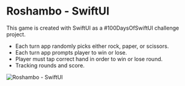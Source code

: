#  Roshambo - SwiftUI

This game is created with SwiftUI as a #100DaysOfSwiftUI challenge project.

- Each turn app randomly picks either rock, paper, or scissors.
- Each turn app prompts player to win or lose.
- Player must tap correct hand in order to win or lose round.
- Tracking rounds and score.

![Roshambo - SwiftUI](https://media.giphy.com/media/fqavWcJqlcc8Vxu3LO/giphy.gif)
